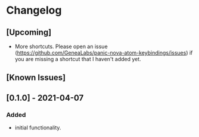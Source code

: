 # Changelog
## [Upcoming]
- More shortcuts. Please open an issue
  (https://github.com/GeneaLabs/panic-nova-atom-keybindings/issues) if you are
  missing a shortcut that I haven't added yet.

## [Known Issues]

## [0.1.0] - 2021-04-07
### Added
- initial functionality.
